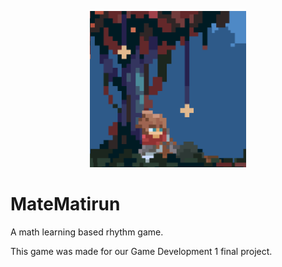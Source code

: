 <p align="center">
  <img width="250px" src="Assets/Resources/Logo/MateMatirun.png">
</p>

# MateMatirun
A math learning based rhythm game.

This game was made for our Game Development 1 final project.
